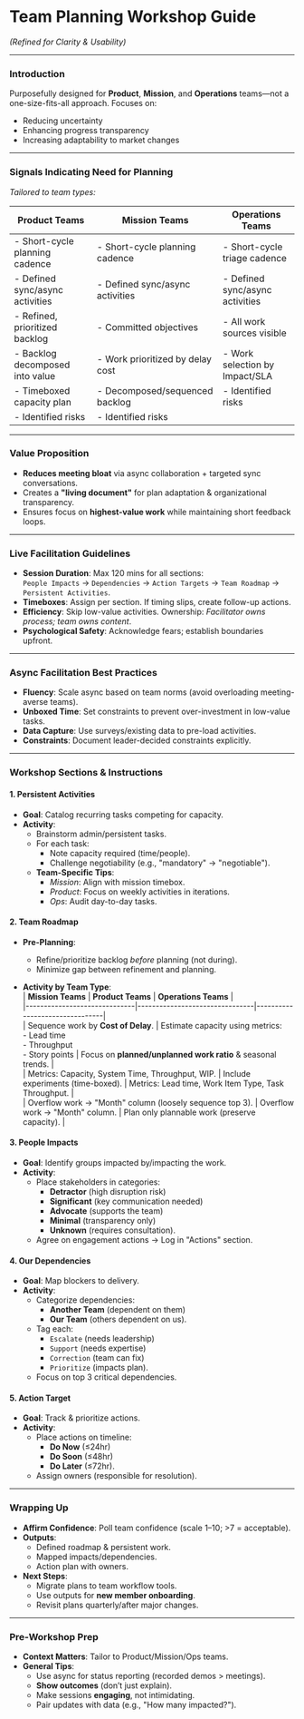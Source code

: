 # **Team Planning Workshop Guide**  
*(Refined for Clarity & Usability)*  

---

### **Introduction**  
Purposefully designed for **Product**, **Mission**, and **Operations** teams—not a one-size-fits-all approach. Focuses on:  
- Reducing uncertainty  
- Enhancing progress transparency  
- Increasing adaptability to market changes  

---

### **Signals Indicating Need for Planning**  
*Tailored to team types:*  

| **Product Teams**                | **Mission Teams**                | **Operations Teams**             |
|----------------------------------|----------------------------------|----------------------------------|
| - Short-cycle planning cadence   | - Short-cycle planning cadence   | - Short-cycle triage cadence     |
| - Defined sync/async activities  | - Defined sync/async activities  | - Defined sync/async activities  |
| - Refined, prioritized backlog  | - Committed objectives           | - All work sources visible       |
| - Backlog decomposed into value  | - Work prioritized by delay cost | - Work selection by Impact/SLA   |
| - Timeboxed capacity plan        | - Decomposed/sequenced backlog   | - Identified risks               |
| - Identified risks               | - Identified risks               |                                  |

---

### **Value Proposition**  
- **Reduces meeting bloat** via async collaboration + targeted sync conversations.  
- Creates a **"living document"** for plan adaptation & organizational transparency.  
- Ensures focus on **highest-value work** while maintaining short feedback loops.  

---

### **Live Facilitation Guidelines**  
- **Session Duration**: Max 120 mins for all sections:  
  `People Impacts` → `Dependencies` → `Action Targets` → `Team Roadmap` → `Persistent Activities`.  
- **Timeboxes**: Assign per section. If timing slips, create follow-up actions.  
- **Efficiency**: Skip low-value activities. Ownership: *Facilitator owns process; team owns content*.  
- **Psychological Safety**: Acknowledge fears; establish boundaries upfront.  

---

### **Async Facilitation Best Practices**  
- **Fluency**: Scale async based on team norms (avoid overloading meeting-averse teams).  
- **Unboxed Time**: Set constraints to prevent over-investment in low-value tasks.  
- **Data Capture**: Use surveys/existing data to pre-load activities.  
- **Constraints**: Document leader-decided constraints explicitly.  

---

### **Workshop Sections & Instructions**  

#### **1. Persistent Activities**  
- **Goal**: Catalog recurring tasks competing for capacity.  
- **Activity**:  
  - Brainstorm admin/persistent tasks.  
  - For each task:  
    - Note capacity required (time/people).  
    - Challenge negotiability (e.g., "mandatory" → "negotiable").  
  - **Team-Specific Tips**:  
    - *Mission*: Align with mission timebox.  
    - *Product*: Focus on weekly activities in iterations.  
    - *Ops*: Audit day-to-day tasks.  

#### **2. Team Roadmap**  
- **Pre-Planning**:  
  - Refine/prioritize backlog *before* planning (not during).  
  - Minimize gap between refinement and planning.  

- **Activity by Team Type**:  
  | **Mission Teams**              | **Product Teams**                | **Operations Teams**             |  
  |------------------------------|--------------------------------|--------------------------------|  
  | Sequence work by **Cost of Delay**. | Estimate capacity using metrics:<br>- Lead time<br>- Throughput<br>- Story points | Focus on **planned/unplanned work ratio** & seasonal trends. |  
  | Metrics: Capacity, System Time, Throughput, WIP. | Include experiments (time-boxed). | Metrics: Lead time, Work Item Type, Task Throughput. |  
  | Overflow work → "Month" column (loosely sequence top 3). | Overflow work → "Month" column. | Plan only plannable work (preserve capacity). |  

#### **3. People Impacts**  
- **Goal**: Identify groups impacted by/impacting the work.  
- **Activity**:  
  - Place stakeholders in categories:  
    - **Detractor** (high disruption risk)  
    - **Significant** (key communication needed)  
    - **Advocate** (supports the team)  
    - **Minimal** (transparency only)  
    - **Unknown** (requires consultation).  
  - Agree on engagement actions → Log in "Actions" section.  

#### **4. Our Dependencies**  
- **Goal**: Map blockers to delivery.  
- **Activity**:  
  - Categorize dependencies:  
    - **Another Team** (dependent on them)  
    - **Our Team** (others dependent on us).  
  - Tag each:  
    - `Escalate` (needs leadership)  
    - `Support` (needs expertise)  
    - `Correction` (team can fix)  
    - `Prioritize` (impacts plan).  
  - Focus on top 3 critical dependencies.  

#### **5. Action Target**  
- **Goal**: Track & prioritize actions.  
- **Activity**:  
  - Place actions on timeline:  
    - **Do Now** (≤24hr)  
    - **Do Soon** (≤48hr)  
    - **Do Later** (≤72hr).  
  - Assign owners (responsible for resolution).  

---

### **Wrapping Up**  
- **Affirm Confidence**: Poll team confidence (scale 1–10; >7 = acceptable).  
- **Outputs**:  
  - Defined roadmap & persistent work.  
  - Mapped impacts/dependencies.  
  - Action plan with owners.  
- **Next Steps**:  
  - Migrate plans to team workflow tools.  
  - Use outputs for **new member onboarding**.  
  - Revisit plans quarterly/after major changes.  

---

### **Pre-Workshop Prep**  
- **Context Matters**: Tailor to Product/Mission/Ops teams.  
- **General Tips**:  
  - Use async for status reporting (recorded demos > meetings).  
  - **Show outcomes** (don’t just explain).  
  - Make sessions **engaging**, not intimidating.  
  - Pair updates with data (e.g., "How many impacted?").  